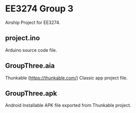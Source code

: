 # EE3274 Group 3
Airship Project for EE3274.

## project.ino
Arduino source code file.
## GroupThree.aia
Thunkable (https://thunkable.com/) Classic app project file.
## GroupThree.apk
Android Installable APK file exported from Thunkable project.
